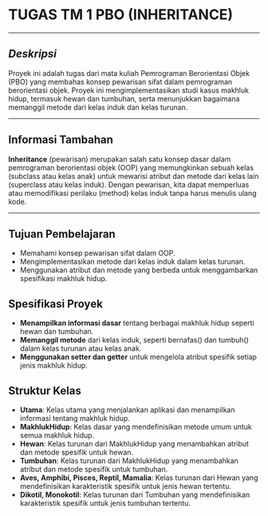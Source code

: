 # **TUGAS TM 1 PBO (INHERITANCE)**
___
##  **_Deskripsi_**
Proyek ini adalah tugas dari mata kuliah Pemrograman Berorientasi Objek (PBO) yang membahas konsep pewarisan sifat dalam pemrograman berorientasi objek. Proyek ini mengimplementasikan studi kasus makhluk hidup, termasuk hewan dan tumbuhan, serta menunjukkan bagaimana memanggil metode dari kelas induk dan kelas turunan.
___
## **Informasi Tambahan**
**Inheritance** (pewarisan) merupakan salah satu konsep dasar dalam pemrograman berorientasi objek (OOP) yang memungkinkan sebuah kelas (subclass atau kelas anak) untuk mewarisi atribut dan metode dari kelas lain (superclass atau kelas induk). Dengan pewarisan, kita dapat memperluas atau memodifikasi perilaku (method) kelas induk tanpa harus menulis ulang kode.
___
## **Tujuan Pembelajaran**
- Memahami konsep pewarisan sifat dalam OOP.
- Mengimplementasikan metode dari kelas induk dalam kelas turunan.
- Menggunakan atribut dan metode yang berbeda untuk menggambarkan spesifikasi makhluk hidup.

## **Spesifikasi Proyek**
- **Menampilkan informasi dasar** tentang berbagai makhluk hidup seperti hewan dan tumbuhan.
- **Memanggil metode** dari kelas induk, seperti bernafas() dan tumbuh() dalam kelas turunan atau kelas anak.
- **Menggunakan setter dan getter** untuk mengelola atribut spesifik setiap jenis makhluk hidup.

## **Struktur Kelas**
- **Utama**: Kelas utama yang menjalankan aplikasi dan menampilkan informasi tentang makhluk hidup.
- **MakhlukHidup**: Kelas dasar yang mendefinisikan metode umum untuk semua makhluk hidup.
- **Hewan**: Kelas turunan dari MakhlukHidup yang menambahkan atribut dan metode spesifik untuk hewan.
- **Tumbuhan**: Kelas turunan dari MakhlukHidup yang menambahkan atribut dan metode spesifik untuk tumbuhan.
- **Aves, Amphibi, Pisces, Reptil, Mamalia**: Kelas turunan dari Hewan yang mendefinisikan karakteristik spesifik untuk jenis hewan tertentu.
- **Dikotil, Monokotil**: Kelas turunan dari Tumbuhan yang mendefinisikan karakteristik spesifik untuk jenis tumbuhan tertentu.
